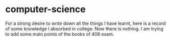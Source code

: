 # computer-science
For a strong desire to write down all the things I have learnt, here is a record of some knowledge I absorbed in college.
Now there is nothing.
I am trying to add some main points of the books of 408 exam.
